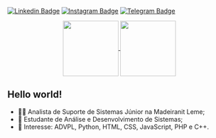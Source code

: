 <!--
<p align="center">
  <a href="#">
    <img align="center" width="300" src="mateus.png" />
  </a>
  <a href="#">
    <img align="center" width="450" src="dev.gif" />
  </a>
</p>
</br>
</br>
<p align="center">
-->


[![Linkedin Badge](https://img.shields.io/badge/-LinkedIn-0e76a8?style=flat-square&logo=Linkedin&logoColor=white)](https://www.linkedin.com/in/guilherme-vesco/)
[![Instagram Badge](https://img.shields.io/badge/-Instagram-e4405f?style=flat-square&logo=Instagram&logoColor=white)](https://instagram.com/glerm0/)
[![Telegram Badge](https://img.shields.io/badge/-Telegram-0088cc?style=flat-square&logo=Telegram&logoColor=white)](https://t.me/glerm0)

<p align="center">
  
  <a href="https://github.com/anuraghazra/github-readme-stats">
    <img
      align="center"
      height="125"
      src="https://github-readme-stats.vercel.app/api?username=gVesco&show_icons=true&theme=gotham&hide=issues,contribs"
    />
  </a>
  <a href="https://github.com/anuraghazra/github-readme-stats">
    <img
      align="center"
      height="125"
      src="https://github-readme-stats.vercel.app/api/top-langs/?username=gVesco&layout=compact&theme=gotham"
    />
  </a>
</p>

## Hello world! 

- 👨‍💻 Analista de Suporte de Sistemas Júnior na Madeiranit Leme;
- 🤔 Estudante de Análise e Desenvolvimento de Sistemas;
- 💙 Interesse: ADVPL, Python, HTML, CSS, JavaScript, PHP e C++.
<!--
**gVesco/gVesco** is a ✨ _special_ ✨ repository because its `README.md` (this file) appears on your GitHub profile.

Here are some ideas to get you started:

- 🔭 I’m currently working on ...
- 🌱 I’m currently learning ...
- 👯 I’m looking to collaborate on ...
- 🤔 I’m looking for help with ...
- 💬 Ask me about ...
- 📫 How to reach me: ...
- 😄 Pronouns: ...
- ⚡ Fun fact: ...
-->
